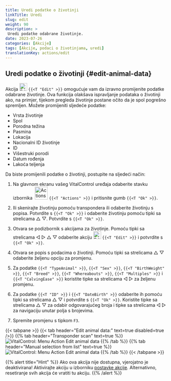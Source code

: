 ```yaml
---
title: Uredi podatke o životinji
linkTitle: Uredi
slug: edit
weight: 90
description: >
 Uredi podatke odabrane životinje.
date: 2023-07-26
categories: [Akcije]
tags: [Akcije, podaci o životinjama, uredi]
translationKey: actions/edit
---
```


## Uredi podatke o životinji {#edit-animal-data}

Akcija <img src="/icons/actions/edit.svg" width="24" align="bottom" alt="Edit" /> `{{<T "Edit" >}}` omogućuje vam da izravno promijenite podatke odabrane životinje. Ova funkcija olakšava ispravljanje podataka o životinji ako, na primjer, tijekom pregleda životinje postane očito da je spol pogrešno spremljen. Možete promijeniti sljedeće podatke:

- Vrsta životinje
- Spol
- Porodna težina
- Pasmina
- Lokacija
- Nacionalni ID životinje
- ID
- Višestruki porodi
- Datum rođenja
- Lakoća teljenja

Da biste promijenili podatke o životinji, postupite na sljedeći način:

1. Na glavnom ekranu vašeg VitalControl uređaja odaberite stavku izbornika &nbsp;<img src="/icons/actions.svg" width="40" align="bottom" alt="Actions" /> `{{<T "Actions" >}}` i pritisnite gumb `{{<T "Ok" >}}`.

2. Ili skenirajte životinju pomoću transpondera ili odaberite životinju s popisa. Potvrdite s `{{<T "Ok" >}}` i odaberite životinju pomoću tipki sa strelicama △ ▽. Potvrdite s `{{<T "Ok" >}}`.

3. Otvara se podizbornik s akcijama za životinje. Pomoću tipki sa strelicama ◁ ▷ △ ▽ odaberite akciju <img src="/icons/actions/edit.svg" width="24" align="bottom" alt="Edit" /> `{{<T "Edit" >}}` i potvrdite s `{{<T "Ok" >}}`.

4. Otvara se popis s podacima o životinji. Pomoću tipki sa strelicama △ ▽ odaberite željenu opciju za promjenu.

5. Za podatke `{{<T "TypeAnimal" >}}`, `{{<T "Sex" >}}`, `{{<T "BirthWeight" >}}`, `{{<T "Breed" >}}`, `{{<T "Whereabouts" >}}`, `{{<T "Multiples" >}}` i `{{<T "CalvingEase" >}}` koristite tipke sa strelicama ◁ ▷ za željenu promjenu.

6. Za podatke `{{<T "ID" >}}` i `{{<T "DateBirth" >}}` odaberite ih pomoću tipki sa strelicama △ ▽ i potvrdite s `{{<T "Ok" >}}`. Koristite tipke sa strelicama △ ▽ za odabir odgovarajućeg broja i tipke sa strelicama ◁ ▷ za navigaciju unutar polja s brojevima.

7. Spremite promjenu s tipkom `F3`.

{{< tabpane >}}
{{< tab header="Edit animal data:" text=true disabled=true />}}
{{% tab header="Transponder scan" text=true %}}
![VitalControl: Menu Action Edit animal data](../images/edit-scan.png "Edit animal data")
{{% /tab %}}
{{% tab header="Manual selection from list" text=true %}}
![VitalControl: Menu Action Edit animal data](../images/edit.png "Edit animal data")
{{% /tab %}}
{{< /tabpane >}}

{{% alert title="Hint" %}}
Ako ova akcija nije dostupna, vjerojatno je deaktivirana! Aktivirajte akciju u izborniku [postavke akcije](../setting/). Alternativno, resetiranje svih akcija će vratiti tu akciju.
{{% /alert %}}
